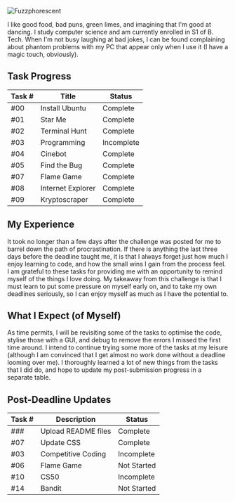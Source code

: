 ![Fuzzphorescent](https://github.com/Fuzzphorescent/Resources/blob/main/Hi,%20I'm%20Fuzzy.png?raw=true)

I like good food, bad puns, green limes, and imagining that I'm good at dancing. I study computer science and am currently enrolled in S1 of B. Tech. When I'm not busy laughing at bad jokes, I can be found complaining about phantom problems with my PC that appear only when I use it (I have a magic touch, obviously).

## Task Progress

| Task # | Title             | Status     |
|--------|-------------------|------------|
| #00    | Install Ubuntu    | Complete   |
| #01    | Star Me           | Complete   |
| #02    | Terminal Hunt     | Complete   |
| #03    | Programming       | Incomplete |
| #04    | Cinebot           | Complete   |
| #05    | Find the Bug      | Complete   |
| #07    | Flame Game        | Complete   |
| #08    | Internet Explorer | Complete   |
| #09    | Kryptoscraper     | Complete   |

## My Experience

It took no longer than a few days after the challenge was posted for me to barrel down the path of procrastination. If there is anything the last three days before the deadline taught me, it is that I always forget just how much I enjoy learning to code, and how the small wins I gain from the process feel. I am grateful to these tasks for providing me with an opportunity to remind myself of the things I love doing. My takeaway from this challenge is that I must learn to put some pressure on myself early on, and to take my own deadlines seriously, so I can enjoy myself as much as I have the potential to.

## What I Expect (of Myself)

As time permits, I will be revisiting some of the tasks to optimise the code, stylise those with a GUI, and debug to remove the errors I missed the first time around.  I intend to continue trying some more of the tasks at my leisure (although I am convinced that I get almost no work done without a deadline looming over me). I thoroughly learned a lot of new things from the tasks that I did do, and hope to update my post-submission progress in a separate table.

## Post-Deadline Updates

| Task # | Description         | Status      |
|--------|---------------------|-------------|
| ###    | Upload README files | Complete    |
| #07    | Update CSS          | Complete    |
| #03    | Competitive Coding  | Incomplete  |
| #06    | Flame Game          | Not Started |
| #10    | CS50                | Incomplete  |
| #14    | Bandit              | Not Started |
